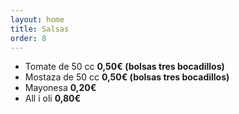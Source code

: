 ```yaml
---
layout: home
title: Salsas
order: 8
---
```


* Tomate de 50 cc **0,50€ (bolsas tres bocadillos)**
* Mostaza de 50 cc **0,50€ (bolsas tres bocadillos)**
* Mayonesa **0,20€**
* All i oli **0,80€**